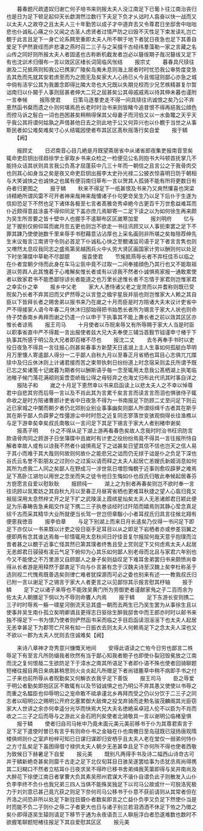<!-- { "loadSidebar": true } -->
　　暮春题尺疏遣奴归谢亡何子培书来则报太夫人没江南足下已葡卜往江南治丧归也是日为足下顿足起仰天长歔潸然泣数行下夫足下负才乆诎时人翕奋以快一战而又以太夫人之故夺之且太夫人三十年勤苦以成子才中道弃去又令尊君日坐邸舍中咄咄悲也仆诚私心痛之仆又闻之古圣人虑贤者过情严防之曰毁不灭性足下束发读礼岂亡覩于此言且足下一身亡论系闗至重即太夫人所不瞑于地下者犹日夜急也足下其善自爱足下俨然衰绖而庐悲凄之燕时召二三子与之采掇千古经纬羣藻勒一家之言藏之名山传之同好则所报太夫人者固逺也古称断机截发者岂必以簮绂期子哉况簮绂又足下有也沈训术归僣布一言以效区区绪长词简临风怅结
　　报宗丈
　　暮春具尺牍往谢及二兄抵燕则知我公已携家广陵矣岛夷未息则海上居者时时忧恐我公审势度变急去其危而先就其安若虏至而为之图无及矣家大人心扬已乆今且惕冦则鄙心亦急之城中倘有洁宇公其为我置念即得比隣大竒也大兄既以失期兑校而少兄艺帙精甚复尔暂诎南归以仆闚于人事则屈甚者伸大二兄之屈甚矣公其毋戚戚焉以待其伸未暮也谨附一言奉候
　　报陈使君
　　日策马逐羣吏走不得一间具牍往讯诚恨之矣乃公不弃恵然函书粲而遗之仆则何堪焉邑长老时时治书来则皆睹今追昔恨不得再挹我公顔色而控马诉之髫白一词也邑困甚矣稍稍得保其父母妻子而河伯又以一水鱼鼈之天乎天乎我公其将谓何姑孰之声借甚他日去之则此地于公又何异兴也以仆覩于当世之从事斯民者如公难矣难矣寸心乆结辄因使者布其区区髙秋摇落行矣自爱
　　报于鳞
　　【阙】






　　报顾丈
　　日迟南音心目几絶是月既望斋居省中从诸省郎夜集吏报南音至矣辄命吏启钥出径趋徐学士家取乡书来众检之一检便见公名则抱书大呌顿首抚掌几不能持众诘其状则具言我公负髙才屈蓬荻中几三十年而一朝信之且言公之于我骨肉交也则其心如身当之矣是夜又命吏启钥出报李太史孙光禄二公披衣惊喜明日防于朝相与大笑诚快之也诚快之也属有便羽南归草布一言以贺其人孤骑不能有所将更数日有舟者归更图之
　　报于鳞
　　秋来不得足下一纸甚恨及书来乃又爽然懽喜也哭梁诗精絶所谓风雷不可开者神来哉神来哉懐诸子仆句更竒吴生乃以足下后仆于生遂为信抑恐足下不然也足下诸体各极至七言者髙雅竒秀卓絶今古更百千万世愈益难耳而仆近颇得意兹涂虽不得仰同足下盖亦庶几焉聊寄一二足下读之以为如何徐生再来颇为吴生所苦要之皆十壁中人也握手不逺聊布区区嵗寒加爱
　　报刘明府
　　忆与足下握别仅俯仰耳而嵗月忽五更也则岂不欲走一书往讯顾又以人事扼束罢之足下不罪其踈乃使使驰数千里来辱手书慰藉意沾沾厚也上采名画则非所堪之矣毎陪荐绅先生末议毎言江南贤守令则必首足下仆诚私心快之至覩诸监司语于足下者言言隽也则又喟然太息叹我同志之盛焉第吴越困兵火中乆劳大贤区画国家计劳以酬则何以处足下时坐簿牒中草勒不尽鄙臆
　　报袁使君
　　节旄抵燕辱长者不弃枉佳币以临之在仆者宜朝夕侍而此身在车马尘氛中竟不过取一二间奉接顔色乃其行也又不能取祖道以劳舆人此其愧着于心难解矣惟长者或有以谅我不然者仆诚惧焉家报一通敢累使者以致家君书不能悉鄙悰谅长者能道之也万里长途惟长者不忘情于家君则岂惟家君之幸实仆之幸
　　报乡中父老
　　家大人慿恃诸父老之宠灵而以并耆称则既已受贶矣乃长者不弃其旧而又俨然辱之以言登之楹宇星辰并丽也则岂惟家大人赖之其自臣以下皆拜长者之赐舍弟以报书来乃在嵗之十月而臣是时方陪诸大夫末议计吏省中严不得接家人语今年春二月休沐归邸始得把书始悉长者所为锡言于家大人状也则命侍子焚香南乡再拜而谢之仍遣一介以申于下执事其不能上夀长者之前以效其区区亦惟长者谅焉
　　报王司马
　　十月使者以币贶来辱又有所辱赐于家大人当是时臣以职事省直中严不得裁一言出报使者兹大兄大夫奉使三辅当首觐节钺谨申寸楮于下执事其所感于明公及大兄者即百楮不尽也
　　报沈二丈
　　去冬再奉手书时以吏役日夜急不得具一言往报心则甚矣春事方新楚天日逺湖上主人生事如何孤艇白苹明月万里懐人寄逺鄙人得分一二乎鄙人自秋九月以至春正月省栖也耳目心志俱兀兀牒牍中及归丘休沐则上计诸君接而苦之束带执刺日纷纷道上时念宿采则孟氏所谓予既已忘之矣诸笺十记嵗暮为期者何以酬斯语乎毎一念至辄用太息我公髙栖湖上执笔临池稚子候门落花满砌则奚啻壶峤哉公得之毋轻弃之也海丈归布此代讯其时事自详之
　　报陆子和
　　嵗之十月足下恵然幸以书来启函读上以悲太夫人之不幸以悼尊君中自悲其穷而后辱一言以及不肖此其为言累千矣言言而读言言而泪也惧骇侍子辄命收之是时方陪诸曹郎计吏省中日夜急不得为一书南报足下防顾二丈至问足下则云近已家城之中闉而朝夕者仍北郊别业别业事事幽矣则鄙人所谓综缉千古者其在斯乎其在斯乎鄙人负薜萝之性彊游尘中时时怨之近复同志寥落世变骇观倘得长往渔樵以与足下游幸矣幸矣叔氏南敬以一言问足下其足下锡言于家大人者别楮申谢矣
　　报髙子明
　　仆之不得从足下湖上游再看春色矣故人念我时时治书枉讯防言款语骨肉同之顾游子日坐簿牒中且嵗时有计吏之役纷纷焉竟不得具一言往报所恃自解者幸故人或有以谅我不然者仆诚惧焉足下之诎甚矣日望其信不信也岂天之信人易于其小而难于其大哉则何故则何故仆之能悲兄之诎而仍无捄于诎是仆之负足下深也谷氏云名誉不彰朋友之过则仆之过奚以请而释之太夫人起居亡恙嫂氏新姬消息如何其所为虑我二人同之矣鄙人在野成习一涉世氛日増怨悔覩于近事则愈叹薜萝之难焉足下髙卧江湖勿以用世之念坐而失之徒令他日生悔如仆也叔氏归敬此奉候起居春芬方鬯愿言自爱以慰耿耿
　　报顾纯一
　　湖上之为别者再春矣则岂不欲时奉一言往讯顾以氛累妨之其自秋九月以至春正月昼宵省栖也更难耳秋捷之望人心翕归竟又报屈深用太息然梓丈开之足下扩之武陵溪上霞缤星灿矣太夫人无恙诸郎君日颖此便足为乐春畴告急耒耜交作足下携二三子执巻谈经时过阡陌而嬉焉则其静心莹念真足综千古而采其精华大业所就便当长驾一世岂但章黻小小者耳叔氏归具言往候北翔有便恵我徳音
　　报李伯章
　　与足下别湖上而来日月长逺矣乃仅得一书问足下即足下亦仅以一书来既以计吏之役日驱手足耳目以从之即足下岩栖者亦或参差羽翼之便即两有念其谁达焉毎一轸情辄用太息秋间日竚佳音复尔报屈何哉天意乎抱璞而泣昔者甚之以覩于近事亡怪其然已第其璞者终售且受上赏则足下又何虑焉太夫人起居无恙郎君日骎骎有凌云气足下俯仰为心其乐如何鄙人别老母而北且与家君六年别也今又不能使之不万里游又自顾鄙人之身孑矣则益叹足下难耳舍弟罢归书来颇愤尚幸得从长者游是用释然于鄙衷足下向与仆言甚有念于汉魏夫诗至汉魏上矣李杜称圣于选则视二代愧焉既善选矣则律亡难者犹探源而可必之委也别来有述一一教我叔氏归已附一言以谢足下之锡言于家大人者更言之以见鄙悰其示报言慰其杼轴
　　报于鳞
　　足下之以诸子来辱也不能效吴黄门所为劳御吏者谨献家鳬之子二百而余为佐太夫人朝膳足下倘以为不辱则命饔人内焉
　　报于鳞
　　足下东游长安则携二三子时时辱焉一觞一啸星河倒流天忌其盛一朝而去两生已乃吴生罢为从事徐生且以使事并吴生南仆孤立矣明卿谪且更得志日驱徐生醉我邸舍中而王郎亦时时以邮书来独不得足下一书为恨乃使者则俨然函书采而临之手目启函读泪滛滛下也太夫人起居无恙幸甚足下为郡笥亡尺帛有如一日振衣去则太夫人何赖焉足下之念太夫人深也又不欲以一郡为太夫人忧则去住诚难矣【阙】

　　来诗八章神才竒秀意兴慷慨天地间
　　安得此语读之亡恠今日穷也鄙言二帙辱足下有至言凡所防缀我者欣然有当于鄙心知我者鲍子也即使仆裂冠毁冕放之江南而沈之复何恨哉二生欲防足下于漳水之南其所语足下者即仆语不殊也使者回骑聊题短楮往报目两日来病甚稍思则火炎炎起凡所赠足下者尚错簏草中稍不病即手书之付二子来也前所辱从者贶勤矣又何解衣衣我乎足下善饭
　　报王司马
　　臣之辱爱于明公者勤矣即抱区区不敢辄有以及节钺诚惧之也乃明公不弃其愚又使使以书辱之而重之名醖臣也仰辱明公之宠命敢不祗承谨北乡再拜而受之仍以分饮于二三子之同志者以昭明公之赐明公开府北塞累御大敌俾之投戈弃骑而走勲名骏茂麟阁其光臣窃家大人世讲之余亦何幸遥分光华而快焉大兄大夫名徳絶采卓冠人伦不以臣为不肖而收之二三子之后而辱与之游此义金石罔刋矣使者北骑敬具一言以谢明公临楮皇惧
　　报于鳞
　　使者归自司马帐中乃竟未面元美元美前移书于仆为其尊君索言于足下足下遣使时曽已有言乎有则命仆书之金轴在仆也南檄日至岛冦既已冦扬唐观隋楼俱烬则仆之室庐枌梓可知已日谋归谋即归安栖乎且太夫人老在堂仅一弱弟何恃仆之方寸乱矣足下虽困得借寸禄供太夫人朝夕无恙甚幸且足下亦何所不得也使者西敬为致候日下赫暑足下自爱
　　报元美
　　既别凡两得手书及诗二幅西山诗竒古可并于鳞新絶竒甚矣则靡千古走之足下北仅旬耳目日骇吴遂罢给事为丞犹丞焉尚得携其二妇糊口不然者立枯耳仆日夜求吴不得昨已移书舍弟缉我芙蕖即得与吴并南尚及大醉花下徐使江南日者掌曹大负其素吴邢州君谋大不谐仆自谓负此子则散发入山仆负李李终不负仆也我兄弟三四人当俱不能殊吴独足下以司马公故或什一可脱洛宪极力于刘刘意已甚己竟亢获之则足下奈何司马公移书于仆意不获前请则从其常者但在齐洛之间恐非所以处足下新铨目摄仆者数矣即言之亡益仆负李又负足下然使仆当是时而能不负二子则仆之辱二子者更大也日与诸子别兰若泪洒洒不休足下恠之乃徴之矣仆即得逐吴生辕则请足下移节于通为永夜语吾三人聨巵浮白者恐遂难数也数时不欲握笔聊题短楮往报足下其自爱慰其区区
　　报元美
